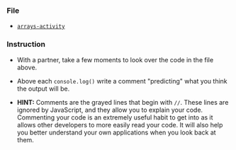 ### File

* [`arrays-activity`](Unsolved/arrays-activity.html)

### Instruction

* With a partner, take a few moments to look over the code in the file above.

* Above each `console.log()` write a comment "predicting" what you think the output will be.

* **HINT:** Comments are the grayed lines that begin with `//`. These lines are ignored by JavaScript, and they allow you to explain your code. Commenting your code is an extremely useful habit to get into as it allows other developers to more easily read your code. It will also help you better understand your own applications when you look back at them.
